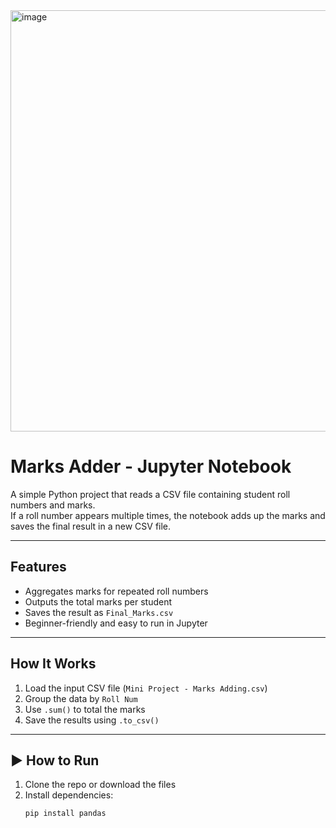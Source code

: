    <img width="1086" height="674" alt="image" src="https://github.com/user-attachments/assets/8b5d60d1-4870-4bf8-8d14-749d6b27d945" />
   
   #  Marks Adder - Jupyter Notebook

A simple Python project that reads a CSV file containing student roll numbers and marks.  
If a roll number appears multiple times, the notebook adds up the marks and saves the final result in a new CSV file.

---

##  Features

- Aggregates marks for repeated roll numbers
- Outputs the total marks per student
- Saves the result as `Final_Marks.csv`
- Beginner-friendly and easy to run in Jupyter

---

##  How It Works

1. Load the input CSV file (`Mini Project - Marks Adding.csv`)
2. Group the data by `Roll Num`
3. Use `.sum()` to total the marks
4. Save the results using `.to_csv()`

---

## ▶ How to Run

1. Clone the repo or download the files
2. Install dependencies:
   ```bash
   pip install pandas





